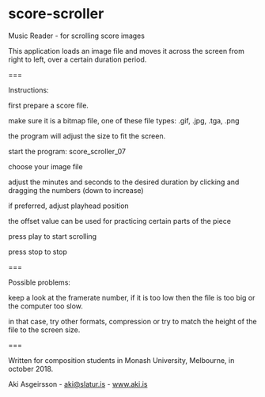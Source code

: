 # score-scroller
Music Reader - for scrolling score images

This application loads an image file and moves it across the screen from right to left, over a certain duration period.

===

Instructions:

first prepare a score file.  

make sure it is a bitmap file, one of these file types: .gif, .jpg, .tga, .png

the program will adjust the size to fit the screen.

start the program: score_scroller_07

choose your image file

adjust the minutes and seconds to the desired duration by clicking and dragging the numbers (down to increase)

if preferred, adjust playhead position

the offset value can be used for practicing certain parts of the piece

press play to start scrolling

press stop to stop

===

Possible problems:

keep a look at the framerate number, if it is too low then the file is too big or the computer too slow.  

in that case, try other formats, compression or try to match the height of the file to the screen size.

===


Written for composition students in Monash University, Melbourne, in october 2018.

Aki Asgeirsson - aki@slatur.is - www.aki.is

